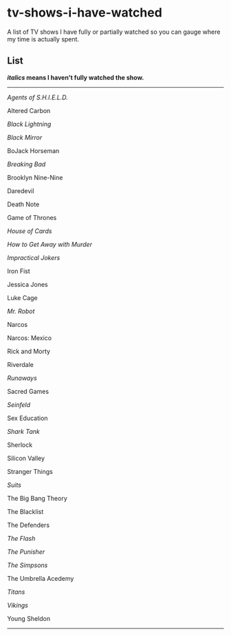 # tv-shows-i-have-watched
A list of TV shows I have fully or partially watched so you can gauge where my time is actually spent.

## List

***italics* means I haven't fully watched the show.**

<hr>

_Agents of S.H.I.E.L.D._

Altered Carbon

_Black Lightning_

_Black Mirror_

BoJack Horseman

_Breaking Bad_

Brooklyn Nine-Nine

Daredevil

Death Note

Game of Thrones

_House of Cards_

_How to Get Away with Murder_

_Impractical Jokers_

Iron Fist

Jessica Jones

Luke Cage

_Mr. Robot_

Narcos

Narcos: Mexico

Rick and Morty

Riverdale

_Runaways_

Sacred Games

_Seinfeld_

Sex Education

_Shark Tank_

Sherlock

Silicon Valley

Stranger Things

_Suits_

The Big Bang Theory

The Blacklist

The Defenders

_The Flash_

_The Punisher_

_The Simpsons_

The Umbrella Acedemy

_Titans_

_Vikings_

Young Sheldon

<hr>
